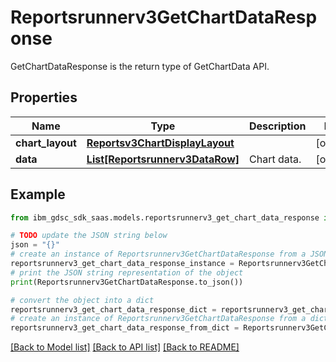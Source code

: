 # Reportsrunnerv3GetChartDataResponse

GetChartDataResponse is the return type of GetChartData API.

## Properties

Name | Type | Description | Notes
------------ | ------------- | ------------- | -------------
**chart_layout** | [**Reportsv3ChartDisplayLayout**](Reportsv3ChartDisplayLayout.md) |  | [optional] 
**data** | [**List[Reportsrunnerv3DataRow]**](Reportsrunnerv3DataRow.md) | Chart data. | [optional] 

## Example

```python
from ibm_gdsc_sdk_saas.models.reportsrunnerv3_get_chart_data_response import Reportsrunnerv3GetChartDataResponse

# TODO update the JSON string below
json = "{}"
# create an instance of Reportsrunnerv3GetChartDataResponse from a JSON string
reportsrunnerv3_get_chart_data_response_instance = Reportsrunnerv3GetChartDataResponse.from_json(json)
# print the JSON string representation of the object
print(Reportsrunnerv3GetChartDataResponse.to_json())

# convert the object into a dict
reportsrunnerv3_get_chart_data_response_dict = reportsrunnerv3_get_chart_data_response_instance.to_dict()
# create an instance of Reportsrunnerv3GetChartDataResponse from a dict
reportsrunnerv3_get_chart_data_response_from_dict = Reportsrunnerv3GetChartDataResponse.from_dict(reportsrunnerv3_get_chart_data_response_dict)
```
[[Back to Model list]](../README.md#documentation-for-models) [[Back to API list]](../README.md#documentation-for-api-endpoints) [[Back to README]](../README.md)


